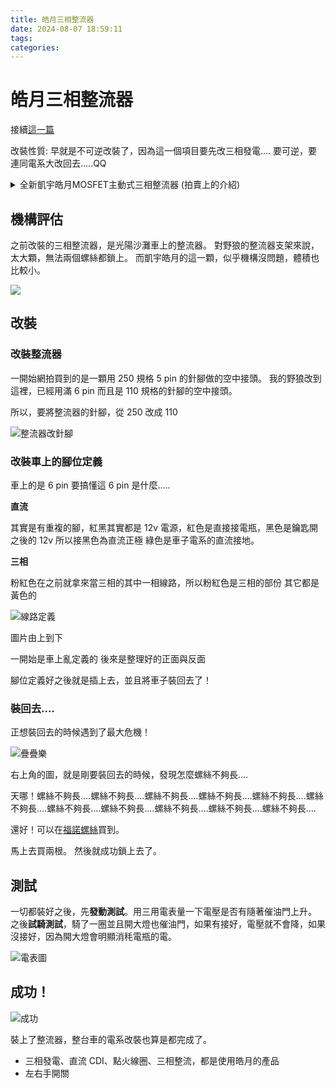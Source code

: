 ```yaml
---
title: 皓月三相整流器
date: 2024-08-07 18:59:11
tags:
categories:
---
```


# 皓月三相整流器

接續[這一篇](/2023/12-29-bike/dc-cdi-and-coil/)

改裝性質: 早就是不可逆改裝了，因為這一個項目要先改三相發電....
要可逆，要連同電系大改回去.....QQ

<details>
    <summary>全新凱宇皓月MOSFET主動式三相整流器 (拍賣上的介紹)</summary>

> 
> 最新的產品，更佳的效能，可靠耐用度再提高，一如既往的合理價格供應。
> 簡單介紹一下全新MOSFET整流器與之前開閉路版本的差異:
> 
> 1. **功率更高** (單相最大電流25A，三相40A)，各品牌輕檔車種皆可放心使用。
> 2. **效率比開閉路再提高25%**、溫度更低、耐用度再提高。
> 3. **電壓更穩** - 主動式MOSFET採PWM技術微調穩壓，引擎低轉的回充電流提高，引擎性能也會因此更穩定。
> 4. **節能省油**(平均5%以上)，引擎溫度降低，扭力提高(與發電機功率成正比)。使用效果明顯，怠速穩定、引擎運轉變輕快。
> 5. 國產輕檔車整流器常壞可參考，但須先查明沒有其他線路故障因素。
> 6. 輸出電壓 14.8~15.0V。
> 
> **適用車種**
> 
> A博士/名流125 / 頂客Dink 150化油 / G4噴射 / G5化油噴射 / 豪邁125 / GP125噴射
> Many / Going 噴射 / Racing雷霆125/150化油
> Gmax150/200 / Jbubu
> 哈特佛電噴125/150/223車系 / 夜鷹320
> 
> **產品說明**
> 
> 皓月前一代的開閉路式整流器，是藉由整流器的工作開關控制來節能，達到省油降溫的效果。
> 效果已經很好，但是MOSFET主動式整流再次全方位的提升的整流器的效能，以及可靠度。
> 製造工藝複雜度和材料上都比之前提高的更多，從附圖的線路結構比較圖上，就能看出明顯差異。
> 
> (下面講理論，沒興趣的可以跳過)
> 
> 無論是傳統閉路整流，或是前一代的皓月開閉路式整流，都是以DIODE二極體為基礎的三相整流器。
> 有電力電子基礎的車友應該都知道，二極體的順向導通壓降大約是0.6V，而且還有導通和截止的遲滯損失。
> 全波整流迴路要通過兩個二極體，壓降就是1.2V，再與通過電流(A)的乘積，就是發熱損失(W)。
> 在瞬間最大，每一相都輸入25A的情況下，發熱損失至少高達1.2V x 25A x 3Phase = 90W
> 這也是為何高功率的傳統車用整流器，通常都具有很大面積的散熱片，卻仍然溫度高得燙手。
> 
> 最新MOSFET整流器，捨棄了傳統DIODE二極體
> 採用了更高速、所有功率晶體中最低導通阻抗的「功率金氧半場效電晶體」- Power MOSFET，把導通阻抗降低到驚人的「毫歐姆」等級。
> 再配合微電腦PWM精密控制「零點切換」技術，整流器的轉換損失得以降到最低。
> 
> 經過實際測試，凱宇皓月MOSFET主動整流的溫度，在電噴系統，加上開大燈，總功耗約100W，且無風的情況下。
> 本體溫度可以維持恆定在45攝氏度上下，從發熱量就能看出，以功率轉換裝置來說，是非常優越的效能。
> 
> 也許有些車友會疑問，凱宇皓月MOSFET主動整流的技術，是否會與台灣市售某品牌(8xx)的產品衝突。
> 其實並不會，使用功率晶體替代二極體進行高效率交直流轉換，在電力電子AC/DC轉換領域，是相當普遍的技術。
> 例如不斷電系統UPS，太陽能轉換器PV Inverter，或是主動式諧波改善設備 Active Power Filter等等，都能看到。
> 過去車用系統沒有，是因為早期這類技術，主要是應用在三相大功率設備，還沒廉價到應用在交通工具上而已。
> 
> 
>  **維修用客戶請看這裡**
> 
> 有些老車電池回充異常，不一定是整流器故障造成。
> 更換整流器以前，建議先檢查一下發電機是否有欠相，或是三條黃線之間阻抗差異明顯的情形。
> 此外，整流器輸出到電池正端，及負端的阻抗，也要分別以三用電表的最小阻抗檔位確認，原則都必須接近無阻抗(0.01~0.05歐姆)方為正常。以及保險絲，包含保險絲座的阻抗，也要確認。
> 若回充線路阻抗過大時，除了回充電壓異常，也會造成整流器的過熱損壞。
> 

</details>

## 機構評估

之前改裝的三相整流器，是光陽沙灘車上的整流器。
對野狼的整流器支架來說，太大顆，無法兩個螺絲都鎖上。
而凱宇皓月的這一顆，似乎機構沒問題，體積也比較小。

![](https://i.imgur.com/tXltxwG.png)


## 改裝

### 改裝整流器

一開始網拍買到的是一顆用 250 規格 5 pin 的針腳做的空中接頭。
我的野狼改到這裡，已經用滿 6 pin 而且是 110 規格的針腳的空中接頭。

所以，要將整流器的針腳，從 250 改成 110

![整流器改針腳](https://i.imgur.com/tj1XHzy.png)

### 改裝車上的腳位定義

車上的是 6 pin 要搞懂這 6 pin 是什麼.....

**直流**

其實是有重複的腳，紅黑其實都是 12v 電源，紅色是直接接電瓶，黑色是鑰匙開之後的 12v 所以接黑色為直流正極
綠色是車子電系的直流接地。

**三相**

粉紅色在之前就拿來當三相的其中一相線路，所以粉紅色是三相的部份
其它都是黃色的

![線路定義](https://i.imgur.com/XSlL5h9.png)

圖片由上到下

一開始是車上亂定義的
後來是整理好的正面與反面

腳位定義好之後就是插上去，並且將車子裝回去了！

### 裝回去....

正想裝回去的時候遇到了最大危機！

![疊疊樂](https://i.imgur.com/bgfcpES.png)

右上角的圖，就是剛要裝回去的時候，發現怎麼螺絲不夠長....

天哪！螺絲不夠長....螺絲不夠長....螺絲不夠長....螺絲不夠長....螺絲不夠長....螺絲不夠長....螺絲不夠長....螺絲不夠長....螺絲不夠長....螺絲不夠長....螺絲不夠長....

還好！可以在[福諾螺絲](https://maps.app.goo.gl/K9MPM6xXqgAuYgDF9)買到。

馬上去買兩根。
然後就成功鎖上去了。

## 測試

一切都裝好之後，先**發動測試**。用三用電表量一下電壓是否有隨著催油門上升。
之後**試騎測試**，騎了一圈並且開大燈也催油門，如果有接好，電壓就不會降，如果沒接好，因為開大燈會明顯消秏電瓶的電。

![電表圖](https://i.imgur.com/rlcXuOu.png)

## 成功！

![成功](https://i.imgur.com/EAe1mEt.png)

裝上了整流器，整台車的電系改裝也算是都完成了。
- 三相發電、直流 CDI、點火線圈、三相整流，都是使用皓月的產品
- 左右手開關

